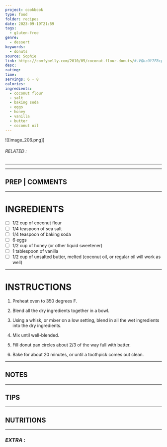 ```yaml
---
project: cookbook
type: food
folder: recipes
date: 2023-09-19T21:59
tags:
  - gluten-free
genre:
  - dessert
keywords:
  - donuts
source: Sophie
link: https://comfybelly.com/2010/05/coconut-flour-donuts/#.VQbzOY7F8cp
desc: 
rating: 
time: 
servings: 6 - 8
calories: 
ingredients:
  - coconut flour
  - salt
  - baking soda
  - eggs
  - honey
  - vanilla
  - butter
  - coconut oil
---
```


![[image_206.png]]
###### *RELATED* : 
---


---
## PREP | COMMENTS



---
# INGREDIENTS

- [ ] 1/2 cup of coconut flour
- [ ] 1/4 teaspoon of sea salt
- [ ] 1/4 teaspoon of baking soda
- [ ] 6 eggs
- [ ] 1/2 cup of honey (or other liquid sweetener)
- [ ] 1 tablespoon of vanilla
- [ ] 1/2 cup of unsalted butter, melted (coconut oil, or regular oil will work as well)

---
# INSTRUCTIONS

1. Preheat oven to 350 degrees F.
    
2. Blend all the dry ingredients together in a bowl.
    
3. Using a whisk, or mixer on a low setting, blend in all the wet ingredients into the dry ingredients.
    
4. Mix until well-blended.
    
5. Fill donut pan circles about 2/3 of the way full with batter.
    
6. Bake for about 20 minutes, or until a toothpick comes out clean.

---
## NOTES



---
## TIPS



---
## NUTRITIONS



---
### *EXTRA* :



